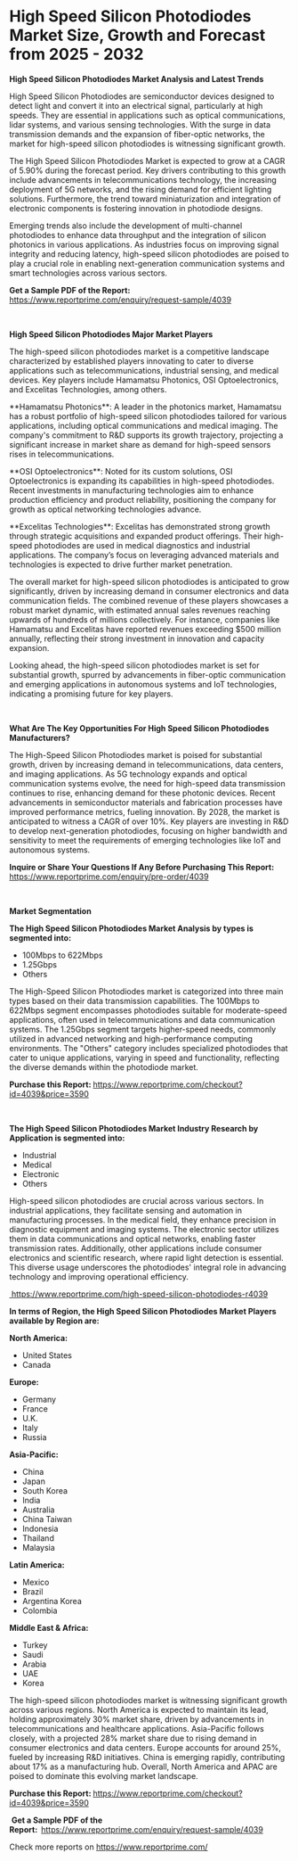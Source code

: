 <p><h1>High Speed Silicon Photodiodes Market Size, Growth and Forecast from 2025 - 2032</h1></p><p><strong>High Speed Silicon Photodiodes Market Analysis and Latest Trends</strong></p>
<p><p>High Speed Silicon Photodiodes are semiconductor devices designed to detect light and convert it into an electrical signal, particularly at high speeds. They are essential in applications such as optical communications, lidar systems, and various sensing technologies. With the surge in data transmission demands and the expansion of fiber-optic networks, the market for high-speed silicon photodiodes is witnessing significant growth.</p><p>The High Speed Silicon Photodiodes Market is expected to grow at a CAGR of 5.90% during the forecast period. Key drivers contributing to this growth include advancements in telecommunications technology, the increasing deployment of 5G networks, and the rising demand for efficient lighting solutions. Furthermore, the trend toward miniaturization and integration of electronic components is fostering innovation in photodiode designs.</p><p>Emerging trends also include the development of multi-channel photodiodes to enhance data throughput and the integration of silicon photonics in various applications. As industries focus on improving signal integrity and reducing latency, high-speed silicon photodiodes are poised to play a crucial role in enabling next-generation communication systems and smart technologies across various sectors.</p></p>
<p><strong>Get a Sample PDF of the Report:&nbsp;</strong> <a href="https://www.reportprime.com/enquiry/request-sample/4039?utm_campaign=2252&utm_medium=2&utm_source=Github&utm_content=ia&utm_term=18032025&utm_id=high-speed-silicon-photodiodes">https://www.reportprime.com/enquiry/request-sample/4039</a></p>
<p>&nbsp;</p>
<p><strong>High Speed Silicon Photodiodes Major Market Players</strong></p>
<p><p>The high-speed silicon photodiodes market is a competitive landscape characterized by established players innovating to cater to diverse applications such as telecommunications, industrial sensing, and medical devices. Key players include Hamamatsu Photonics, OSI Optoelectronics, and Excelitas Technologies, among others.</p><p>**Hamamatsu Photonics**: A leader in the photonics market, Hamamatsu has a robust portfolio of high-speed silicon photodiodes tailored for various applications, including optical communications and medical imaging. The company's commitment to R&D supports its growth trajectory, projecting a significant increase in market share as demand for high-speed sensors rises in telecommunications.</p><p>**OSI Optoelectronics**: Noted for its custom solutions, OSI Optoelectronics is expanding its capabilities in high-speed photodiodes. Recent investments in manufacturing technologies aim to enhance production efficiency and product reliability, positioning the company for growth as optical networking technologies advance.</p><p>**Excelitas Technologies**: Excelitas has demonstrated strong growth through strategic acquisitions and expanded product offerings. Their high-speed photodiodes are used in medical diagnostics and industrial applications. The company’s focus on leveraging advanced materials and technologies is expected to drive further market penetration.</p><p>The overall market for high-speed silicon photodiodes is anticipated to grow significantly, driven by increasing demand in consumer electronics and data communication fields. The combined revenue of these players showcases a robust market dynamic, with estimated annual sales revenues reaching upwards of hundreds of millions collectively. For instance, companies like Hamamatsu and Excelitas have reported revenues exceeding $500 million annually, reflecting their strong investment in innovation and capacity expansion.</p><p>Looking ahead, the high-speed silicon photodiodes market is set for substantial growth, spurred by advancements in fiber-optic communication and emerging applications in autonomous systems and IoT technologies, indicating a promising future for key players.</p></p>
<p>&nbsp;</p>
<p><strong>What Are The Key Opportunities For High Speed Silicon Photodiodes Manufacturers?</strong></p>
<p><p>The High-Speed Silicon Photodiodes market is poised for substantial growth, driven by increasing demand in telecommunications, data centers, and imaging applications. As 5G technology expands and optical communication systems evolve, the need for high-speed data transmission continues to rise, enhancing demand for these photonic devices. Recent advancements in semiconductor materials and fabrication processes have improved performance metrics, fueling innovation. By 2028, the market is anticipated to witness a CAGR of over 10%. Key players are investing in R&D to develop next-generation photodiodes, focusing on higher bandwidth and sensitivity to meet the requirements of emerging technologies like IoT and autonomous systems.</p></p>
<p><strong>Inquire or Share Your Questions If Any Before Purchasing This Report:</strong> <a href="https://www.reportprime.com/enquiry/pre-order/4039?utm_campaign=2252&utm_medium=2&utm_source=Github&utm_content=ia&utm_term=18032025&utm_id=high-speed-silicon-photodiodes">https://www.reportprime.com/enquiry/pre-order/4039</a></p>
<p>&nbsp;</p>
<p><strong>Market Segmentation</strong></p>
<p><strong>The High Speed Silicon Photodiodes Market Analysis by types is segmented into:</strong></p>
<p><ul><li>100Mbps to 622Mbps</li><li>1.25Gbps</li><li>Others</li></ul></p>
<p><p>The High-Speed Silicon Photodiodes market is categorized into three main types based on their data transmission capabilities. The 100Mbps to 622Mbps segment encompasses photodiodes suitable for moderate-speed applications, often used in telecommunications and data communication systems. The 1.25Gbps segment targets higher-speed needs, commonly utilized in advanced networking and high-performance computing environments. The "Others" category includes specialized photodiodes that cater to unique applications, varying in speed and functionality, reflecting the diverse demands within the photodiode market.</p></p>
<p><strong>Purchase this Report:&nbsp;</strong><a href="https://www.reportprime.com/checkout?id=4039&price=3590&utm_campaign=2252&utm_medium=2&utm_source=Github&utm_content=ia&utm_term=18032025&utm_id=high-speed-silicon-photodiodes">https://www.reportprime.com/checkout?id=4039&price=3590</a></p>
<p>&nbsp;</p>
<p><strong>The High Speed Silicon Photodiodes Market Industry Research by Application is segmented into:</strong></p>
<p><ul><li>Industrial</li><li>Medical</li><li>Electronic</li><li>Others</li></ul></p>
<p><p>High-speed silicon photodiodes are crucial across various sectors. In industrial applications, they facilitate sensing and automation in manufacturing processes. In the medical field, they enhance precision in diagnostic equipment and imaging systems. The electronic sector utilizes them in data communications and optical networks, enabling faster transmission rates. Additionally, other applications include consumer electronics and scientific research, where rapid light detection is essential. This diverse usage underscores the photodiodes' integral role in advancing technology and improving operational efficiency.</p></p>
<p><a href="https://www.reportprime.com/high-speed-silicon-photodiodes-r4039?utm_campaign=2252&utm_medium=2&utm_source=Github&utm_content=ia&utm_term=18032025&utm_id=high-speed-silicon-photodiodes">&nbsp;https://www.reportprime.com/high-speed-silicon-photodiodes-r4039</a></p>
<p><strong>In terms of Region, the High Speed Silicon Photodiodes Market Players available by Region are:</strong></p>
<p>
    <p> <strong> North America: </strong>
        <ul>
            <li>United States</li>
            <li>Canada</li>
        </ul>
        </p> 
    <p> <strong> Europe: </strong>
        <ul>
            <li>Germany</li>
            <li>France</li>
            <li>U.K.</li>
            <li>Italy</li>
            <li>Russia</li>
        </ul>
        </p> 
    <p> <strong> Asia-Pacific: </strong>
        <ul>
            <li>China</li>
            <li>Japan</li>
            <li>South Korea</li>
            <li>India</li>
            <li>Australia</li>
            <li>China Taiwan</li>
            <li>Indonesia</li>
            <li>Thailand</li>
            <li>Malaysia</li>
        </ul>
        </p> 
    <p> <strong> Latin America: </strong>
        <ul>
            <li>Mexico</li>
            <li>Brazil</li>
            <li>Argentina Korea</li>
            <li>Colombia</li>
        </ul>
        </p> 
    <p> <strong> Middle East & Africa: </strong>
        <ul>
            <li>Turkey</li>
            <li>Saudi</li>
            <li>Arabia</li>
            <li>UAE</li>
            <li>Korea</li>
        </ul>
    </p>
    </p>
<p><p>The high-speed silicon photodiodes market is witnessing significant growth across various regions. North America is expected to maintain its lead, holding approximately 30% market share, driven by advancements in telecommunications and healthcare applications. Asia-Pacific follows closely, with a projected 28% market share due to rising demand in consumer electronics and data centers. Europe accounts for around 25%, fueled by increasing R&D initiatives. China is emerging rapidly, contributing about 17% as a manufacturing hub. Overall, North America and APAC are poised to dominate this evolving market landscape.</p></p>
<p><strong>Purchase this Report: </strong><a href="https://www.reportprime.com/checkout?id=4039&price=3590&utm_campaign=2252&utm_medium=2&utm_source=Github&utm_content=ia&utm_term=18032025&utm_id=high-speed-silicon-photodiodes">https://www.reportprime.com/checkout?id=4039&price=3590</a></p>
<p>&nbsp;<strong>Get a Sample PDF of the Report:&nbsp;&nbsp;</strong><a href="https://www.reportprime.com/enquiry/request-sample/4039?utm_campaign=2252&utm_medium=2&utm_source=Github&utm_content=ia&utm_term=18032025&utm_id=high-speed-silicon-photodiodes">https://www.reportprime.com/enquiry/request-sample/4039</a></p>
<p><strong></strong></p>
<p>Check more reports on <a href="https://www.reportprime.com/?utm_campaign=2252&utm_medium=2&utm_source=Github&utm_content=ia&utm_term=18032025&utm_id=high-speed-silicon-photodiodes">https://www.reportprime.com/</a></p>